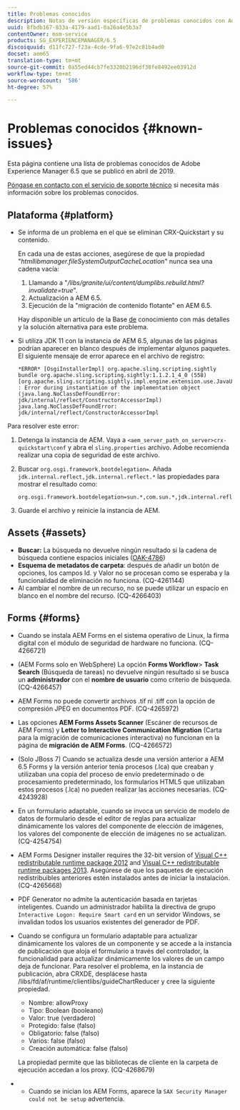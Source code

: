 ```yaml
---
title: Problemas conocidos
description: Notas de versión específicas de problemas conocidos con Adobe Experience Manager 6.5
uuid: 8fbdb167-833a-4179-aad1-0a26a4e5b3a7
contentOwner: msm-service
products: SG_EXPERIENCEMANAGER/6.5
discoiquuid: d11fc727-f23a-4cde-9fa6-97e2c81b4ad0
docset: aem65
translation-type: tm+mt
source-git-commit: 0a55ed44cb7fe3320b2196df38fe8492ee03912d
workflow-type: tm+mt
source-wordcount: '586'
ht-degree: 57%

---
```



# Problemas conocidos {#known-issues}

Esta página contiene una lista de problemas conocidos de Adobe Experience Manager 6.5 que se publicó en abril de 2019.

[Póngase en contacto con el servicio de soporte técnico](https://helpx.adobe.com/support/experience-manager.html) si necesita más información sobre los problemas conocidos.

## Plataforma {#platform}

* Se informa de un problema en el que se eliminan CRX-Quickstart y su contenido.

   En cada una de estas acciones, asegúrese de que la propiedad &quot;*htmllibmanager.fileSystemOutputCacheLocation*&quot; nunca sea una cadena vacía:

   1. Llamando a &quot;*/libs/granite/ui/content/dumplibs.rebuild.html?invalidate=true*&quot;.
   2. Actualización a AEM 6.5.
   3. Ejecución de la &quot;migración de contenido flotante&quot; en AEM 6.5.

   Hay disponible un artículo de la Base [de](https://helpx.adobe.com/experience-manager/kb/avoid-crx-quickstart-deletion-in-aem-6-5.html) conocimiento con más detalles y la solución alternativa para este problema.

* Si utiliza JDK 11 con la instancia de AEM 6.5, algunas de las páginas podrían aparecer en blanco después de implementar algunos paquetes. El siguiente mensaje de error aparece en el archivo de registro:

   ```
   *ERROR* [OsgiInstallerImpl] org.apache.sling.scripting.sightly bundle org.apache.sling.scripting.sightly:1.1.2.1_4_0 (558)[org.apache.sling.scripting.sightly.impl.engine.extension.use.JavaUseProvider(3345)] : Error during instantiation of the implementation object (java.lang.NoClassDefFoundError: jdk/internal/reflect/ConstructorAccessorImpl)
   java.lang.NoClassDefFoundError: jdk/internal/reflect/ConstructorAccessorImpl
   ```

Para resolver este error:

1. Detenga la instancia de AEM. Vaya a `<aem_server_path_on_server>crx-quickstart\conf` y abra el `sling.properties` archivo. Adobe recomienda realizar una copia de seguridad de este archivo.

2. Buscar `org.osgi.framework.bootdelegation=`. Añada `jdk.internal.reflect,jdk.internal.reflect.*` las propiedades para mostrar el resultado como:

   ```
   org.osgi.framework.bootdelegation=sun.*,com.sun.*,jdk.internal.reflect,jdk.internal.reflect.*
   ```

3. Guarde el archivo y reinicie la instancia de AEM.

## Assets {#assets}

* **Buscar:** La búsqueda no devuelve ningún resultado si la cadena de búsqueda contiene espacios iniciales ([OAK-4786](https://issues.apache.org/jira/browse/OAK-4786))
* **Esquema de metadatos de carpeta**: después de añadir un botón de opciones, los campos Id. y Valor no se procesan como se esperaba y la funcionalidad de eliminación no funciona. (CQ-4261144)
* Al cambiar el nombre de un recurso, no se puede utilizar un espacio en blanco en el nombre del recurso. (CQ-4266403)

## Forms {#forms}

* Cuando se instala AEM Forms en el sistema operativo de Linux, la firma digital con el módulo de seguridad de hardware no funciona. (CQ-4266721)
* (AEM Forms solo en WebSphere) La opción **Forms Workflow**> **Task Search** (Búsqueda de tareas) no devuelve ningún resultado si se busca un **administrador** con el **nombre de usuario** como criterio de búsqueda. (CQ-4266457)

* AEM Forms no puede convertir archivos .tif ni .tiff con la opción de compresión JPEG en documentos PDF. (CQ-4265972)
* Las opciones **AEM Forms Assets Scanner** (Escáner de recursos de AEM Forms) y **Letter to Interactive Communication Migration** (Carta para la migración de comunicaciones interactiva) no funcionan en la página de **migración de AEM Forms**. (CQ-4266572)

* (Solo JBoss 7) Cuando se actualiza desde una versión anterior a AEM 6.5 Forms y la versión anterior tenía procesos (.lca) que creaban y utilizaban una copia del proceso de envío predeterminado o de procesamiento predeterminado, los formularios HTML5 que utilizaban estos procesos (.lca) no pueden realizar las acciones necesarias. (CQ-4243928)
* En un formulario adaptable, cuando se invoca un servicio de modelo de datos de formulario desde el editor de reglas para actualizar dinámicamente los valores del componente de elección de imágenes, los valores del componente de elección de imágenes no se actualizan. (CQ-4254754)
* AEM Forms Designer installer requires the 32-bit version of [Visual C++ redistributable runtime package 2012](https://support.microsoft.com/en-in/help/2977003/the-latest-supported-visual-c-downloads) and [Visual C++ redistributable runtime packages 2013](https://support.microsoft.com/en-in/help/3179560/update-for-visual-c-2013-and-visual-c-redistributable-package). Asegúrese de que los paquetes de ejecución redistribuibles anteriores estén instalados antes de iniciar la instalación. (CQ-4265668)

* PDF Generator no admite la autenticación basada en tarjetas inteligentes.  Cuando un administrador habilita la directiva de grupo `Interactive Logon: Require Smart card` en un servidor Windows, se invalidan todos los usuarios existentes del generador de PDF.

* Cuando se configura un formulario adaptable para actualizar dinámicamente los valores de un componente y se accede a la instancia de publicación que aloja el formulario a través del controlador, la funcionalidad para actualizar dinámicamente los valores de un campo deja de funcionar. Para resolver el problema, en la instancia de publicación, abra CRXDE, desplácese hasta /libs/fd/af/runtime/clientlibs/guideChartReducer y cree la siguiente propiedad.

   * Nombre: allowProxy
   * Tipo: Boolean (booleano)
   * Valor: true (verdadero)
   * Protegido: false (falso)
   * Obligatorio: false (falso)
   * Varios: false (falso)
   * Creación automática: false (falso)

   La propiedad permite que las bibliotecas de cliente en la carpeta de ejecución accedan a los proxy. (CQ-4268679)

* 
   * Cuando se inician los AEM Forms, aparece la `SAX Security Manager could not be setup` advertencia.